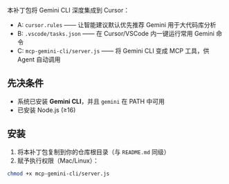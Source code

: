 本补丁包将 Gemini CLI 深度集成到 Cursor：
- A: `cursor.rules` —— 让智能建议默认优先推荐 Gemini 用于大代码库分析
- B: `.vscode/tasks.json` —— 在 Cursor/VSCode 内一键运行常用 Gemini 命令
- C: `mcp-gemini-cli/server.js` —— 将 Gemini CLI 变成 MCP 工具，供 Agent 自动调用


## 先决条件
- 系统已安装 **Gemini CLI**，并且 `gemini` 在 PATH 中可用
- 已安装 Node.js (≥16)


## 安装
1. 将本补丁包复制到你的仓库根目录（与 `README.md` 同级）
2. 赋予执行权限（Mac/Linux）：
```bash
chmod +x mcp-gemini-cli/server.js